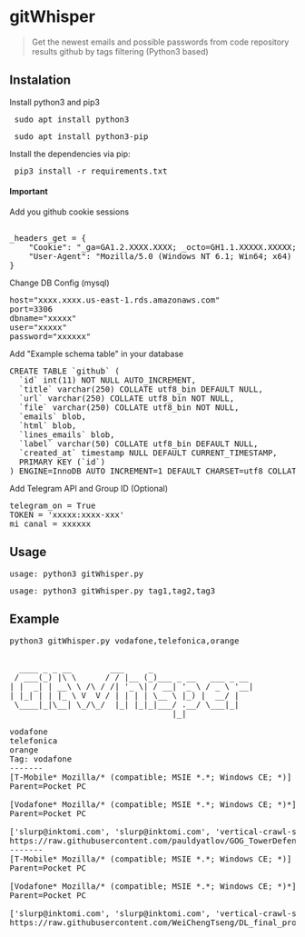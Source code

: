 # gitWhisper
> Get the newest emails  and possible passwords  from code repository results github by tags filtering (Python3 based)


## Instalation

Install python3 and pip3

<pre> sudo apt install python3 </pre>
<pre> sudo apt install python3-pip</pre>

Install the dependencies via pip:

<pre> pip3 install -r requirements.txt </pre>

#### Important

Add you github cookie sessions
<pre>

_headers_get = {
    "Cookie": "_ga=GA1.2.XXXX.XXXX; _octo=GH1.1.XXXXX.XXXXX; tz=XXX%XX; has_recent_activity=1; _gid=GA1.2.XXX.XXX; _device_id=XXX; user_session=XX-XXX; __Host-user_session_same_site=XXX-X; logged_in=yes; dotcom_user=XXXX; _gh_sess=XXXX%3D%3D--XXX ",
    "User-Agent": "Mozilla/5.0 (Windows NT 6.1; Win64; x64) AppleWebKit/537.36 (KHTML, like Gecko) Chrome/61.0.3163.100 Safari/537.36",
}
</pre>

Change DB Config (mysql)
<pre>
host="xxxx.xxxx.us-east-1.rds.amazonaws.com"
port=3306
dbname="xxxxx"
user="xxxxx"
password="xxxxxx"
</pre>

Add "Example schema table" in your database
<pre>
CREATE TABLE `github` (
  `id` int(11) NOT NULL AUTO_INCREMENT,
  `title` varchar(250) COLLATE utf8_bin DEFAULT NULL,
  `url` varchar(250) COLLATE utf8_bin NOT NULL,
  `file` varchar(250) COLLATE utf8_bin NOT NULL,
  `emails` blob,
  `html` blob,
  `lines_emails` blob,
  `label` varchar(50) COLLATE utf8_bin DEFAULT NULL,
  `created_at` timestamp NULL DEFAULT CURRENT_TIMESTAMP,
  PRIMARY KEY (`id`)
) ENGINE=InnoDB AUTO_INCREMENT=1 DEFAULT CHARSET=utf8 COLLATE=utf8_bin;
</pre>

Add Telegram API and Group ID (Optional)
<pre>
telegram_on = True
TOKEN = 'xxxxx:xxxx-xxx'
mi_canal = xxxxxx
</pre>

## Usage
<pre>usage: python3 gitWhisper.py  </pre>
<pre>usage: python3 gitWhisper.py tag1,tag2,tag3 </pre>


## Example
<pre>
python3 gitWhisper.py vodafone,telefonica,orange


  ____ _ _ __        ___     _
 / ___(_) |\ \      / / |__ (_)___ _ __   ___ _ __
| |  _| | __\ \ /\ / /| '_ \| / __| '_ \ / _ \ '__|
| |_| | | |_ \ V  V / | | | | \__ \ |_) |  __/ |
 \____|_|\__| \_/\_/  |_| |_|_|___/ .__/ \___|_|
                                  |_|

vodafone
telefonica
orange
Tag: vodafone
-------
[T-Mobile* Mozilla/* (compatible; MSIE *.*; Windows CE; *)]
Parent=Pocket PC

[Vodafone* Mozilla/* (compatible; MSIE *.*; Windows CE; *)*]
Parent=Pocket PC

['slurp@inktomi.com', 'slurp@inktomi.com', 'vertical-crawl-support@yahoo-inc.com', 'crawler@exactseek.com', 'nhnbot@naver.com', 'bot@bot.bot', 'info@domaincrawler.com', 'lorkyll@444.net', 'support@meta-spinner.de', 'AlgoFeedback@miva.com', 'crawl@kyluka.com', 'andreas.heidoetting@thomson-webcast.net', 'crawler@pdfind.com', 'admin@google.com', 'shelob@gmx.net', 'tspyyp@tom.com', 'tspyyp@tom.com', 'crawler@www.fi', 'crawler@ah-ha.com', 'gazz@nttr.co.jp', 'knight@zook.in', 'noc@opendns.com', 'support@blogpulse.com', 'crawler_admin@podtech.net', 'support@tumblr.com', 'graeme@inclue.com', 'leehyun@cs.toronto.edu', 'gue@cis.uni-muenchen.de', 'sitemonitor@dnsvr.com', 'BecomeBot@exava.com', 'Exabot@exava.com', 'info@netcraft.com']
https://raw.githubusercontent.com/pauldyatlov/GOG_TowerDefence/20eb2c7bd111af9bf621d50adbe0985c58e89f0e/GOG_TowerDefence/Build/30-03_Data/Mono/etc/mono/browscap.ini
-------
[T-Mobile* Mozilla/* (compatible; MSIE *.*; Windows CE; *)]
Parent=Pocket PC

[Vodafone* Mozilla/* (compatible; MSIE *.*; Windows CE; *)*]
Parent=Pocket PC

['slurp@inktomi.com', 'slurp@inktomi.com', 'vertical-crawl-support@yahoo-inc.com', 'crawler@exactseek.com', 'nhnbot@naver.com', 'bot@bot.bot', 'info@domaincrawler.com', 'lorkyll@444.net', 'support@meta-spinner.de', 'AlgoFeedback@miva.com', 'crawl@kyluka.com', 'andreas.heidoetting@thomson-webcast.net', 'crawler@pdfind.com', 'admin@google.com', 'shelob@gmx.net', 'tspyyp@tom.com', 'tspyyp@tom.com', 'crawler@www.fi', 'crawler@ah-ha.com', 'gazz@nttr.co.jp', 'knight@zook.in', 'noc@opendns.com', 'support@blogpulse.com', 'crawler_admin@podtech.net', 'support@tumblr.com', 'graeme@inclue.com', 'leehyun@cs.toronto.edu', 'gue@cis.uni-muenchen.de', 'sitemonitor@dnsvr.com', 'BecomeBot@exava.com', 'Exabot@exava.com', 'info@netcraft.com']
https://raw.githubusercontent.com/WeiChengTseng/DL_final_project/347aaacc2ec3f79191bad82d4a2bed06d3f2a8c5/env/Soccer.app/Contents/MonoBleedingEdge/etc/mono/browscap.ini
